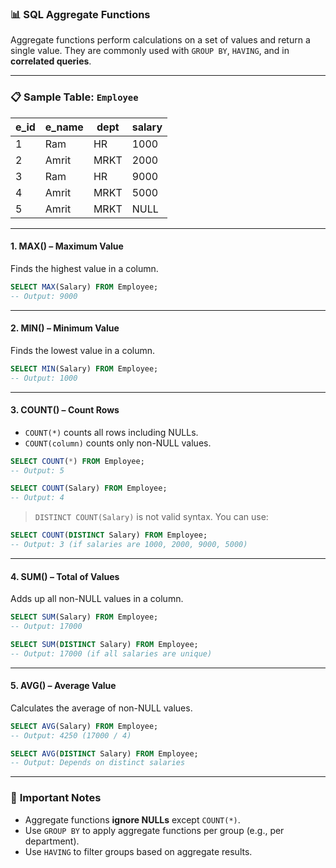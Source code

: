 ### 📊 **SQL Aggregate Functions**

Aggregate functions perform calculations on a set of values and return a single value. They are commonly used with `GROUP BY`, `HAVING`, and in **correlated queries**.

---


### 📋 Sample Table: `Employee`

| e_id | e_name | dept  | salary |
|------|--------|-------|--------|
| 1    | Ram    | HR    | 1000   |
| 2    | Amrit  | MRKT  | 2000   |
| 3    | Ram    | HR    | 9000   |
| 4    | Amrit  | MRKT  | 5000   |
| 5    | Amrit  | MRKT  | NULL   |

---

#### 1. **MAX()** – Maximum Value  
Finds the highest value in a column.  
```sql
SELECT MAX(Salary) FROM Employee;
-- Output: 9000
```

---


#### 2. **MIN()** – Minimum Value  
Finds the lowest value in a column.  
```sql
SELECT MIN(Salary) FROM Employee;
-- Output: 1000
```

---

#### 3. **COUNT()** – Count Rows  
- `COUNT(*)` counts all rows including NULLs.  
- `COUNT(column)` counts only non-NULL values.  
```sql
SELECT COUNT(*) FROM Employee;
-- Output: 5

SELECT COUNT(Salary) FROM Employee;
-- Output: 4
```

> `DISTINCT COUNT(Salary)` is not valid syntax. You can use:
```sql
SELECT COUNT(DISTINCT Salary) FROM Employee;
-- Output: 3 (if salaries are 1000, 2000, 9000, 5000)
```

---

#### 4. **SUM()** – Total of Values  
Adds up all non-NULL values in a column.  
```sql
SELECT SUM(Salary) FROM Employee;
-- Output: 17000

SELECT SUM(DISTINCT Salary) FROM Employee;
-- Output: 17000 (if all salaries are unique)
```

---

#### 5. **AVG()** – Average Value  
Calculates the average of non-NULL values.  
```sql
SELECT AVG(Salary) FROM Employee;
-- Output: 4250 (17000 / 4)

SELECT AVG(DISTINCT Salary) FROM Employee;
-- Output: Depends on distinct salaries
```

---

### 🧠 **Important Notes**
- Aggregate functions **ignore NULLs** except `COUNT(*)`.
- Use `GROUP BY` to apply aggregate functions per group (e.g., per department).
- Use `HAVING` to filter groups based on aggregate results.
